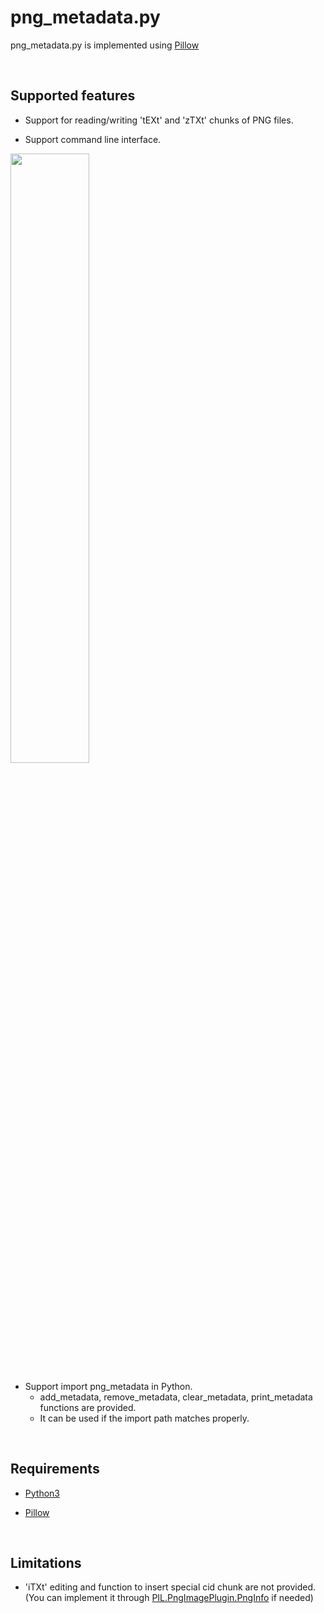 # png_metadata.py
png_metadata.py is implemented using [Pillow](https://pillow.readthedocs.io/en/stable/index.html)

<br />

Supported features
-------------
* Support for reading/writing 'tEXt' and 'zTXt' chunks of PNG files.

* Support command line interface.
<image src="./commandline.png" width="50%" height="50%">

* Support import png_metadata in Python.
  - add_metadata, remove_metadata, clear_metadata, print_metadata functions are provided.
  - It can be used if the import path matches properly.

<br />

Requirements
-------------
* [Python3](https://www.python.org/downloads/)

* [Pillow](https://pillow.readthedocs.io/en/stable/)

<br />

Limitations
-------------
* 'iTXt' editing and function to insert special cid chunk are not provided. (You can implement it through [PIL.PngImagePlugin.PngInfo](https://pillow.readthedocs.io/en/stable/PIL.html#pngimageplugin-pnginfo-class) if needed)
